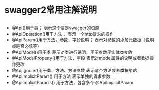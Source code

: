 # swagger2常用注解说明 
## 
- @Api()用于类； 
表示这个类是swagger的资源 
- @ApiOperation()用于方法； 
表示一个http请求的操作 
- @ApiParam()用于方法，参数，字段说明； 
表示对参数的添加元数据（说明或是否必填等） 
- @ApiModel()用于类 
表示对类进行说明，用于参数用实体类接收 
- @ApiModelProperty()用于方法，字段 
表示对model属性的说明或者数据操作更改 
- @ApiIgnore()用于类，方法，方法参数 
表示这个方法或者类被忽略 
- @ApiImplicitParam() 用于方法 
表示单独的请求参数 
- @ApiImplicitParams() 用于方法，包含多个 @ApiImplicitParam
